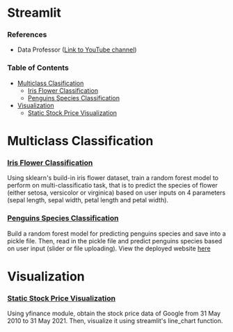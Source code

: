 # Streamlit

### References
- Data Professor ([Link to YouTube channel](https://www.youtube.com/channel/UCV8e2g4IWQqK71bbzGDEI4Q))

### Table of Contents
- [Multiclass Clasification](#multiclass-classification)
  - [Iris Flower Classification](#iris-flower-classification)
  - [Penguins Species Classification](#penguins-species-classification)
- [Visualization](#visualization)
  - [Static Stock Price Visualization](#static-stock-price-visualization)

# Multiclass Classification
### [Iris Flower Classification](https://github.com/Hongyanlee0614/Streamlit/tree/main/Iris%20Flower%20Classification)
Using sklearn's build-in iris flower dataset, train a random forest model to perform on multi-classificatio task, that is to predict the species of flower (either setosa, versicolor or virginica) based on user inputs on 4 parameters (sepal length, sepal width, petal length and petal width).

### [Penguins Species Classification](https://github.com/Hongyanlee0614/penguins-classification)
Build a random forest model for predicting penguins species and save into a pickle file. Then, read in the pickle file and predict penguins species based on user input (slider or file uploading).
View the deployed website [here](https://hy-penguins-classification.herokuapp.com/)

# Visualization
### [Static Stock Price Visualization](https://github.com/Hongyanlee0614/Streamlit/tree/main/Static%20Stock%20Price%20Visualization)
Using yfinance module, obtain the stock price data of Google from 31 May 2010 to 31 May 2021. Then, visualize it using streamlit's line_chart function.
